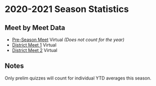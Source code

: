 # 2020-2021 Season Statistics

## Meet by Meet Data

- [Pre-Season Meet](/downloads/2020-2021/pre-season.xlsx) Virtual *(Does not count for the year)*
- [District Meet 1](/downloads/2020-2021/meet_1.xlsx) Virtual
- [District Meet 2](/downloads/2020-2021/meet_2.xlsx) Virtual

## Notes

Only prelim quizzes will count for individual YTD averages this season.
